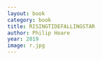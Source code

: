 ```yaml
---
layout: book
category: book
title: RISINGTIDEFALLINGSTAR
author: Philip Hoare
year: 2019
image: r.jpg
---
```


